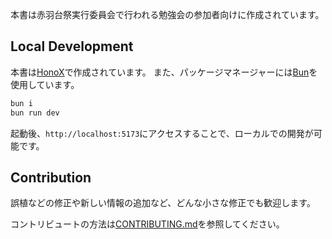 本書は赤羽台祭実行委員会で行われる勉強会の参加者向けに作成されています。

## Local Development

本書は[HonoX](https://github.com/honojs/honox)で作成されています。
また、パッケージマネージャーには[Bun](https://github.com/oven-sh/bun)を使用しています。

```bash
bun i
bun run dev
```

起動後、`http://localhost:5173`にアクセスすることで、ローカルでの開発が可能です。

## Contribution

誤植などの修正や新しい情報の追加など、どんな小さな修正でも歓迎します。

コントリビュートの方法は[CONTRIBUTING.md](./CONTRIBUTING.md)を参照してください。
